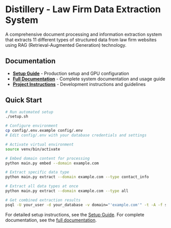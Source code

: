 # Distillery - Law Firm Data Extraction System

A comprehensive document processing and information extraction system that extracts 11 different types of structured data from law firm websites using RAG (Retrieval-Augmented Generation) technology.

## Documentation

- **[Setup Guide](SETUP.md)** - Production setup and GPU configuration
- **[Full Documentation](docs/README.md)** - Complete system documentation and usage guide
- **[Project Instructions](docs/CLAUDE.md)** - Development instructions and guidelines

## Quick Start

```bash
# Run automated setup
./setup.sh

# Configure environment
cp config/.env.example config/.env
# Edit config/.env with your database credentials and settings

# Activate virtual environment
source venv/bin/activate

# Embed domain content for processing
python main.py embed --domain example.com

# Extract specific data type
python main.py extract --domain example.com --type contact_info

# Extract all data types at once
python main.py extract --domain example.com --type all

# Get combined extraction results
psql -U your_user -d your_database -v domain="'example.com'" -t -A -f sql/get_domain_extractions.sql > output.json
```

For detailed setup instructions, see the [Setup Guide](SETUP.md).
For complete documentation, see the [full documentation](docs/README.md).